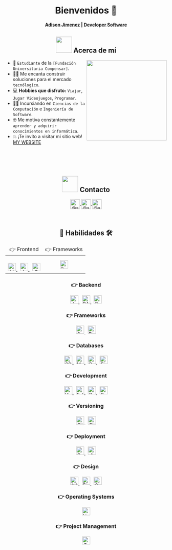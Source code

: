 <h1 align="center">Bienvenidos 👋</h1>
<h4 align="center" style="margin-top: 5; margin-bottom: 10px;">
  <a href="https://www.adisonjimenez.net/" target="blank">Adison Jimenez</a> |
  <a href="https://www.engsoft.app/" target="blank">Developer Software</a>
</h4>

## <div align="center"><picture><img src="https://github.com/7oSkaaa/7oSkaaa/blob/main/Images/about_me.gif?raw=true" width="50px"></picture> Acerca de mí</div>

<picture> <img align="right" src="https://github.com/7oSkaaa/7oSkaaa/blob/main/Images/Right_Side.gif?raw=true" width="250px"></picture>
- :school: `Estudiante` de la `[Fundación Universitaria Compensar]`.
- :technologist: Me encanta construir soluciones para el mercado `tecnólogico`.
- :computer: **Hobbies que disfruto:** `Viajar`, `Jugar Videojuegos`, `Programar`.
- :student: Incursiando en `Ciencias de la Computación` e `Ingeniería de Software`.
- :nerd_face: Me motiva constantemente `aprender y adquirir conocimientos en informática`.
- :boom: ¡Te invito a visitar mi sitio web! [MY WEBSITE](https://www.adisonjimenez.net)
<br/><br/><br/><br/><br/>

## <div align="center"><picture><img src="https://github.com/7oSkaaa/7oSkaaa/blob/main/Images/about_me.gif?raw=true" width="50px"></picture> Contacto</div>

<p align="center">
  <a href="[https://www.youtube.com/@unsimpledev](https://www.tiktok.com/@adisonsjimenez)" target="blank">
    <img align="center" alt="@adisonzenemij" height="30"
      src="https://img.shields.io/badge/YouTube-FF0000?style=for-the-badge&logo=youtube&logoColor=white" />
  </a>
  <a href="[https://www.tiktok.com/@unsimpledev](https://www.youtube.com/@adisonsjimenez)" target="blank">
    <img align="center" alt="@adisonzenemij" height="30"
      src="https://img.shields.io/badge/TikTok-000000?style=for-the-badge&logo=tiktok&logoColor=white" />
  </a>
  <a href="[https://www.linkedin.com/in/azzar-budiyanto/](https://www.linkedin.com/in/adisonjimenez/)" target="blank">
    <img align="center" alt="@adisonzenemij" height="30"
      src="https://img.shields.io/badge/linkedin-%231DA1F2.svg?style=for-the-badge&logo=linkedin&logoColor=white" />
  </a>
</p
<br/><br/>

## <div align="center" width="50px">:open_file_folder: Habilidades 🛠️</div>

<table align="center" width="100%">
  <thead>
    <tr>
      <td align="center">👉 Frontend</td>
      <td align="center">👉 Frameworks</td>
    </tr>
  </thead>
  <tbody>
    <tr>
      <td align="center">
        <br>
        <a href="#">
          <img alt="HTML5" height="25" src="https://img.shields.io/badge/html5-%23E34F26.svg?style=for-the-badge&logo=html5&logoColor=white"/>
        </a>
        &nbsp;
        <a href="#">
          <img alt="JavaScript" height="25" src="https://img.shields.io/badge/javascript-%23323330.svg?style=for-the-badge&logo=javascript&logoColor=%23F7DF1E"/>
        </a>
        &nbsp;
        <a href="#">
          <img alt="CSS3" height="25" src="https://img.shields.io/badge/css3-%231572B6.svg?style=for-the-badge&logo=css3&logoColor=white"/>
        </a>
      </td>
      <td align="center">
        <a href="https://getbootstrap.com/" target="_blank">
          <img alt="Bootstrap" height="25" src="https://img.shields.io/badge/bootstrap-%23563D7C.svg?style=for-the-badge&logo=bootstrap&logoColor=white">
        </a>
      </td>
    </tr>
  </tbody>
</table>

<!--
### <div align="center" width="50px">👉 Frontend</div>
<p align="center">
  <a href="#">
    <img alt="HTML5" height="25" src="https://img.shields.io/badge/html5-%23E34F26.svg?style=for-the-badge&logo=html5&logoColor=white"/>
  </a>
  &nbsp;
  <a href="#">
    <img alt="JavaScript" height="25" src="https://img.shields.io/badge/javascript-%23323330.svg?style=for-the-badge&logo=javascript&logoColor=%23F7DF1E"/>
  </a>
  &nbsp;
  <a href="#">
    <img alt="CSS3" height="25" src="https://img.shields.io/badge/css3-%231572B6.svg?style=for-the-badge&logo=css3&logoColor=white"/>
  </a>
</p>

### <div align="center" width="50px">👉 Frameworks</div>
<p align="center">
  <a href="https://getbootstrap.com/" target="_blank"> 
     <img alt="Bootstrap" height="25" src="https://img.shields.io/badge/bootstrap-%23563D7C.svg?style=for-the-badge&logo=bootstrap&logoColor=white">
  </a>
</p>
-->
### <div align="center" width="50px">👉 Backend</div>
<p align="center">
  <a href="https://www.java.com/en/">
    <img alt="Java" height="25" src="https://img.shields.io/badge/Java-ED8B00?style=for-the-badge&logo=java&logoColor=white"/>
  </a>
  &nbsp;
  <a href="https://dart.dev/">
    <img alt="DART" height="25" src="https://img.shields.io/badge/Dart-0175C2?style=for-the-badge&logo=dart&logoColor=white"/>
  </a>
  &nbsp;
  <a href="https://python.org/">
    <img alt="Python" height="25" src="https://img.shields.io/badge/Python-FFD43B?style=for-the-badge&logo=python&logoColor=darkgreen"/>
  </a>
</p>

### <div align="center" width="50px">👉 Frameworks</div>
<p align="center">
  <a href="#">
    <img alt="Spring" height="25" src="https://img.shields.io/badge/spring-%236DB33F.svg?style=for-the-badge&logo=spring&logoColor=white"/>
  </a>
  &nbsp;
  <a href="https://flutter.dev/" target="_blank"> 
     <img alt="Flutter" height="25" src="https://img.shields.io/badge/Flutter-02569B?style=for-the-badge&logo=flutter&logoColor=white">
  </a>
</p>

### <div align="center" width="50px">👉 Databases</div>
<p align="center">
  <a href="https://www.sqlite.org/">
    <img alt="SQLite" height="25" src ="https://img.shields.io/badge/SQLite-07405E?style=for-the-badge&logo=sqlite&logoColor=white"/>
  </a>
  &nbsp;
  <a href="https://www.mysql.com/">
    <img alt="MySQL" height="25" src="https://img.shields.io/badge/MySQL-00000F?style=for-the-badge&logo=mysql&logoColor=white">
  </a>
  &nbsp;
  <a href="https://firebase.google.com/">
    <img alt="Postgres" height="25" src ="https://img.shields.io/badge/postgres-%23316192.svg?style=for-the-badge&logo=postgresql&logoColor=white">
  </a>
  &nbsp;
  <a href="https://firebase.google.com/">
    <img alt="Firebase" height="25" src ="https://img.shields.io/badge/firebase-ffca28?style=for-the-badge&logo=firebase&logoColor=black">
  </a>
</p>

### <div align="center" width="50px">👉 Development</div>
<p align="center">
  <a href="#">
    <img alt="Visual Studio Code" height="25" src="https://img.shields.io/badge/Visual_Studio_Code-0078D4?style=for-the-badge&logo=visual%20studio%20code&logoColor=white">
  </a>
  &nbsp;
  <a href="#">
    <img alt="Eclipse" height="25" src="https://img.shields.io/badge/Eclipse-FE7A16.svg?style=for-the-badge&logo=Eclipse&logoColor=white">
  </a>
  &nbsp;
  <a href="#">
    <img alt="Postman" height="25" src="https://img.shields.io/badge/Postman-FF6C37?style=for-the-badge&logo=Postman&logoColor=white">
  </a>
  &nbsp;
  <a href="#">
    <img alt="Sonar Lint" height="25" src="https://img.shields.io/badge/SonarLint-CB2029?style=for-the-badge&logo=SONARLINT&logoColor=white">
  </a>
</p>

### <div align="center" width="50px">👉 Versioning</div>
<p align="center">
  <a href="#">
    <img alt="Git" height="25" src="https://img.shields.io/badge/Git-F05032?style=for-the-badge&logo=git&logoColor=white">
  </a>
  &nbsp;
  <a href="#">
    <img alt="GitHub" height="25" src="https://img.shields.io/badge/github-%23121011.svg?style=for-the-badge&logo=github&logoColor=white">
  </a>
</p>

### <div align="center" width="50px">👉 Deployment</div>
<p align="center">
  <a href="#">
    <img alt="Google Cloud" height="25" src="https://img.shields.io/badge/GoogleCloud-%234285F4.svg?style=for-the-badge&logo=google-cloud&logoColor=white">
  </a>
  &nbsp;
  <a href="#">
    <img alt="AWS" height="25" src="https://img.shields.io/badge/Amazon_AWS-232F3E?style=for-the-badge&logo=amazon-aws&logoColor=white">
  </a>
</p>

### <div align="center" width="50px">👉 Design</div>
<p align="center">
  <a href="#">
    <img alt="Adobe" height="25" src="https://img.shields.io/badge/adobe-%23FF0000.svg?style=for-the-badge&logo=adobe&logoColor=white">
  </a>
  &nbsp;
  <a href="#">
    <img alt="Figma" height="25" src="https://img.shields.io/badge/Figma-F24E1E?style=for-the-badge&logo=figma&logoColor=white">
  </a>
  &nbsp;
  <a href="#">
    <img alt="Canva" height="25" src="https://img.shields.io/badge/Canva-%2300C4CC.svg?style=for-the-badge&logo=Canva&logoColor=white">
  </a>
</p>

### <div align="center" width="50px">👉 Operating Systems</div>
<p align="center">
  <a href="#">
    <img alt="Linux" height="25" src="https://img.shields.io/badge/Linux-FCC624?style=for-the-badge&logo=linux&logoColor=black">
  </a>
</p>

### <div align="center" width="50px">👉 Project Management</div>
<p align="center">
  <a href="#">
    <img alt="Trello" height="25" src="https://img.shields.io/badge/Trello-0052CC?style=for-the-badge&logo=trello&logoColor=white">
  </a>
</p>

